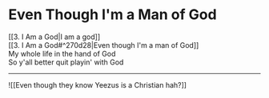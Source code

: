 # Even Though I'm a Man of God

[[3. I Am a God|I am a god]]  
[[3. I Am a God#^270d28|Even though I'm a man of God]]  
My whole life in the hand of God  
So y'all better quit playin' with God

---

![[Even though they know Yeezus is a Christian hah?]]
